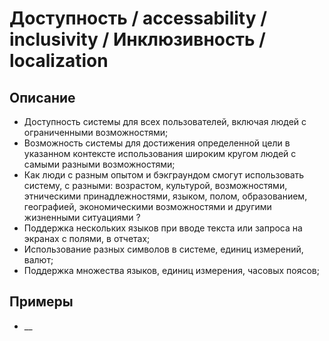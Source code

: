 # Доступность  / accessability / inclusivity / Инклюзивность / localization
## Описание
- Доступность системы для всех пользователей, включая людей с ограниченными возможностями;
- Возможность системы для достижения определенной цели в указанном контексте использования широким кругом людей с самыми разными возможностями;
- Как люди с разным опытом и бэкграундом смогут использовать систему, с разными: возрастом, культурой, возможностями, этническими принадлежностями, языком, полом, образованием, географией, экономическими возможностями и другими жизненными ситуациями ?
- Поддержка нескольких языков при вводе текста или запроса на экранах с полями, в отчетах;
- Использование разных символов в системе, единиц измерений, валют;
- Поддержка множества языков, единиц измерения, часовых поясов;
## Примеры
- __